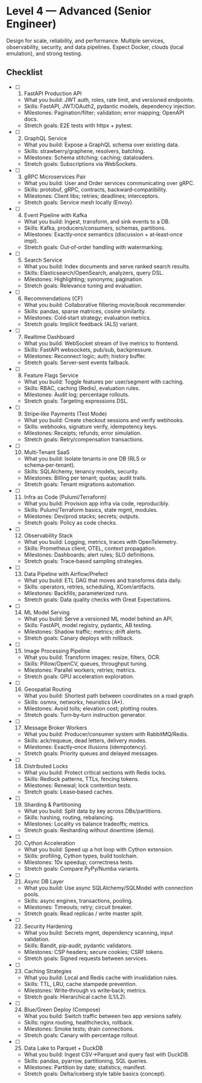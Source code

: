# Level 4 — Advanced (Senior Engineer)

Design for scale, reliability, and performance. Multiple services, observability, security, and data pipelines. Expect Docker, clouds (local emulation), and strong testing.

## Checklist

- [ ] 1. FastAPI Production API
  - What you build: JWT auth, roles, rate limit, and versioned endpoints.
  - Skills: FastAPI, JWT/OAuth2, pydantic models, dependency injection.
  - Milestones: Pagination/filter; validation; error mapping; OpenAPI docs.
  - Stretch goals: E2E tests with httpx + pytest.

- [ ] 2. GraphQL Service
  - What you build: Expose a GraphQL schema over existing data.
  - Skills: strawberry/graphene, resolvers, batching.
  - Milestones: Schema stitching; caching; dataloaders.
  - Stretch goals: Subscriptions via WebSockets.

- [ ] 3. gRPC Microservices Pair
  - What you build: User and Order services communicating over gRPC.
  - Skills: protobuf, gRPC, contracts, backward‑compatibility.
  - Milestones: Client libs; retries; deadlines; interceptors.
  - Stretch goals: Service mesh locally (Envoy).

- [ ] 4. Event Pipeline with Kafka
  - What you build: Ingest, transform, and sink events to a DB.
  - Skills: Kafka, producers/consumers, schemas, partitions.
  - Milestones: Exactly‑once semantics (discussion + at‑least‑once impl).
  - Stretch goals: Out‑of‑order handling with watermarking.

- [ ] 5. Search Service
  - What you build: Index documents and serve ranked search results.
  - Skills: Elasticsearch/OpenSearch, analyzers, query DSL.
  - Milestones: Highlighting; synonyms; pagination.
  - Stretch goals: Relevance tuning and evaluation.

- [ ] 6. Recommendations (CF)
  - What you build: Collaborative filtering movie/book recommender.
  - Skills: pandas, sparse matrices, cosine similarity.
  - Milestones: Cold‑start strategy; evaluation metrics.
  - Stretch goals: Implicit feedback (ALS) variant.

- [ ] 7. Realtime Dashboard
  - What you build: WebSocket stream of live metrics to frontend.
  - Skills: FastAPI websockets, pub/sub, backpressure.
  - Milestones: Reconnect logic; auth; history buffer.
  - Stretch goals: Server‑sent events fallback.

- [ ] 8. Feature Flags Service
  - What you build: Toggle features per user/segment with caching.
  - Skills: RBAC, caching (Redis), evaluation rules.
  - Milestones: Audit log; percentage rollouts.
  - Stretch goals: Targeting expressions DSL.

- [ ] 9. Stripe‑like Payments (Test Mode)
  - What you build: Create checkout sessions and verify webhooks.
  - Skills: webhooks, signature verify, idempotency keys.
  - Milestones: Receipts; refunds; error simulation.
  - Stretch goals: Retry/compensation transactions.

- [ ] 10. Multi‑Tenant SaaS
  - What you build: Isolate tenants in one DB (RLS or schema‑per‑tenant).
  - Skills: SQLAlchemy, tenancy models, security.
  - Milestones: Billing per tenant; quotas; audit trails.
  - Stretch goals: Tenant migrations automation.

- [ ] 11. Infra as Code (Pulumi/Terraform)
  - What you build: Provision app infra via code, reproducibly.
  - Skills: Pulumi/Terraform basics, state mgmt, modules.
  - Milestones: Dev/prod stacks; secrets; outputs.
  - Stretch goals: Policy as code checks.

- [ ] 12. Observability Stack
  - What you build: Logging, metrics, traces with OpenTelemetry.
  - Skills: Prometheus client, OTEL, context propagation.
  - Milestones: Dashboards; alert rules; SLO definitions.
  - Stretch goals: Trace‑based sampling strategies.

- [ ] 13. Data Pipeline with Airflow/Prefect
  - What you build: ETL DAG that moves and transforms data daily.
  - Skills: operators, retries, scheduling, XCom/artifacts.
  - Milestones: Backfills; parameterized runs.
  - Stretch goals: Data quality checks with Great Expectations.

- [ ] 14. ML Model Serving
  - What you build: Serve a versioned ML model behind an API.
  - Skills: FastAPI, model registry, pydantic, AB testing.
  - Milestones: Shadow traffic; metrics; drift alerts.
  - Stretch goals: Canary deploys with rollback.

- [ ] 15. Image Processing Pipeline
  - What you build: Transform images: resize, filters, OCR.
  - Skills: Pillow/OpenCV, queues, throughput tuning.
  - Milestones: Parallel workers; retries; metrics.
  - Stretch goals: GPU acceleration exploration.

- [ ] 16. Geospatial Routing
  - What you build: Shortest path between coordinates on a road graph.
  - Skills: osmnx, networkx, heuristics (A*).
  - Milestones: Avoid tolls; elevation cost; plotting routes.
  - Stretch goals: Turn‑by‑turn instruction generator.

- [ ] 17. Message Broker Workers
  - What you build: Producer/consumer system with RabbitMQ/Redis.
  - Skills: ack/requeue, dead letters, delivery modes.
  - Milestones: Exactly‑once illusions (idempotency).
  - Stretch goals: Priority queues and delayed messages.

- [ ] 18. Distributed Locks
  - What you build: Protect critical sections with Redis locks.
  - Skills: Redlock patterns, TTLs, fencing tokens.
  - Milestones: Renewal; lock contention tests.
  - Stretch goals: Lease‑based caches.

- [ ] 19. Sharding & Partitioning
  - What you build: Split data by key across DBs/partitions.
  - Skills: hashing, routing, rebalancing.
  - Milestones: Locality vs balance tradeoffs; metrics.
  - Stretch goals: Resharding without downtime (demo).

- [ ] 20. Cython Acceleration
  - What you build: Speed up a hot loop with Cython extension.
  - Skills: profiling, Cython types, build toolchain.
  - Milestones: 10x speedup; correctness tests.
  - Stretch goals: Compare PyPy/Numba variants.

- [ ] 21. Async DB Layer
  - What you build: Use async SQLAlchemy/SQLModel with connection pools.
  - Skills: async engines, transactions, pooling.
  - Milestones: Timeouts; retry; circuit breaker.
  - Stretch goals: Read replicas / write master split.

- [ ] 22. Security Hardening
  - What you build: Secrets mgmt, dependency scanning, input validation.
  - Skills: Bandit, pip‑audit, pydantic validators.
  - Milestones: CSP headers; secure cookies; CSRF tokens.
  - Stretch goals: Signed requests between services.

- [ ] 23. Caching Strategies
  - What you build: Local and Redis cache with invalidation rules.
  - Skills: TTL, LRU, cache stampede prevention.
  - Milestones: Write‑through vs write‑back; metrics.
  - Stretch goals: Hierarchical cache (L1/L2).

- [ ] 24. Blue/Green Deploy (Compose)
  - What you build: Switch traffic between two app versions safely.
  - Skills: nginx routing, healthchecks, rollback.
  - Milestones: Smoke tests; drain connections.
  - Stretch goals: Canary with percentage rollout.

- [ ] 25. Data Lake to Parquet + DuckDB
  - What you build: Ingest CSV→Parquet and query fast with DuckDB.
  - Skills: pandas, pyarrow, partitioning, SQL queries.
  - Milestones: Partition by date; statistics; manifest.
  - Stretch goals: Delta/iceberg style table basics (concept).
